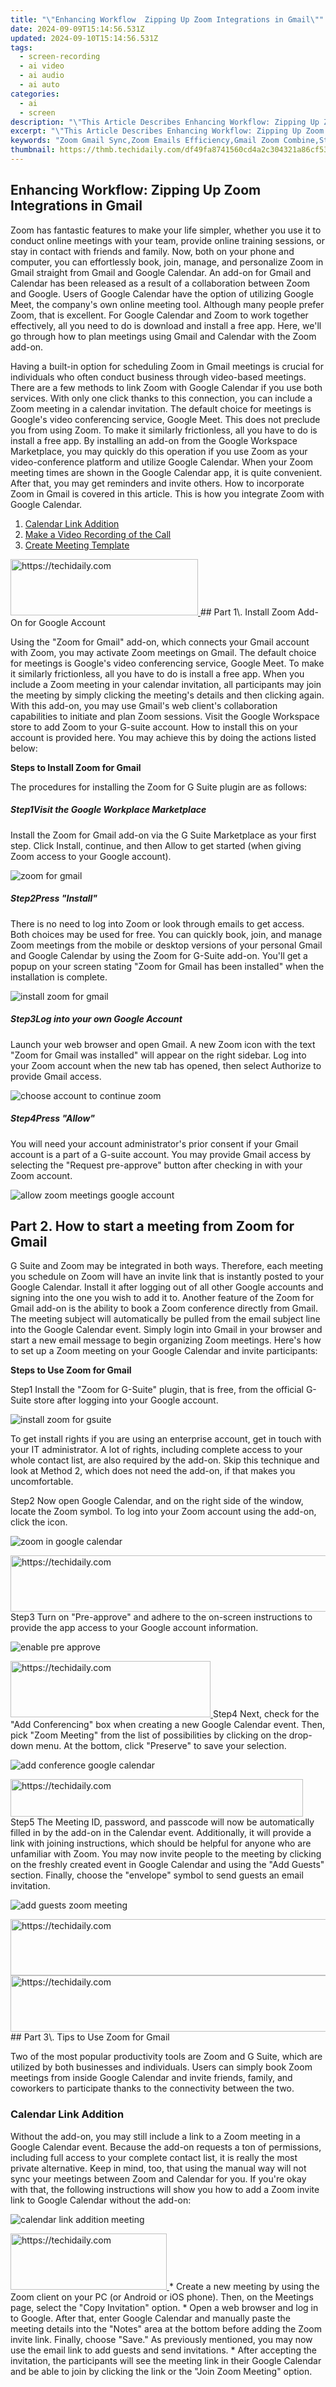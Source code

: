```yaml
---
title: "\"Enhancing Workflow  Zipping Up Zoom Integrations in Gmail\""
date: 2024-09-09T15:14:56.531Z
updated: 2024-09-10T15:14:56.531Z
tags: 
  - screen-recording
  - ai video
  - ai audio
  - ai auto
categories: 
  - ai
  - screen
description: "\"This Article Describes Enhancing Workflow: Zipping Up Zoom Integrations in Gmail\""
excerpt: "\"This Article Describes Enhancing Workflow: Zipping Up Zoom Integrations in Gmail\""
keywords: "Zoom Gmail Sync,Zoom Emails Efficiency,Gmail Zoom Combine,Streamlined Workflow,Zip Zoom Gmail Links,Enhanced Zoom Gmail,Integrate Zoom Gmail"
thumbnail: https://thmb.techidaily.com/df49fa8741560cd4a2c304321a86cf5312094c2923c9c82c5634adc9a69e6807.jpg
---
```


## Enhancing Workflow: Zipping Up Zoom Integrations in Gmail

Zoom has fantastic features to make your life simpler, whether you use it to conduct online meetings with your team, provide online training sessions, or stay in contact with friends and family. Now, both on your phone and computer, you can effortlessly book, join, manage, and personalize Zoom in Gmail straight from Gmail and Google Calendar. An add-on for Gmail and Calendar has been released as a result of a collaboration between Zoom and Google. Users of Google Calendar have the option of utilizing Google Meet, the company's own online meeting tool. Although many people prefer Zoom, that is excellent. For Google Calendar and Zoom to work together effectively, all you need to do is download and install a free app. Here, we'll go through how to plan meetings using Gmail and Calendar with the Zoom add-on.

Having a built-in option for scheduling Zoom in Gmail meetings is crucial for individuals who often conduct business through video-based meetings. There are a few methods to link Zoom with Google Calendar if you use both services. With only one click thanks to this connection, you can include a Zoom meeting in a calendar invitation. The default choice for meetings is Google's video conferencing service, Google Meet. This does not preclude you from using Zoom. To make it similarly frictionless, all you have to do is install a free app. By installing an add-on from the Google Workspace Marketplace, you may quickly do this operation if you use Zoom as your video-conference platform and utilize Google Calendar. When your Zoom meeting times are shown in the Google Calendar app, it is quite convenient. After that, you may get reminders and invite others. How to incorporate Zoom in Gmail is covered in this article. This is how you integrate Zoom with Google Calendar.

1. [Calendar Link Addition](#part3-1)
2. [Make a Video Recording of the Call](#part3-2)
3. [Create Meeting Template](#part3-3)

<!-- affiliate ads begin -->
<a href="https://wigfever.sjv.io/c/5597632/2005196/22899" target="_top" id="2005196">
  <img src="//a.impactradius-go.com/display-ad/22899-2005196" border="0" alt="https://techidaily.com" width="300" height="90"/>
</a>
<img height="0" width="0" src="https://wigfever.sjv.io/i/5597632/2005196/22899" style="position:absolute;visibility:hidden;" border="0" />
<!-- affiliate ads end -->
## Part 1\. Install Zoom Add-On for Google Account

Using the "Zoom for Gmail" add-on, which connects your Gmail account with Zoom, you may activate Zoom meetings on Gmail. The default choice for meetings is Google's video conferencing service, Google Meet. To make it similarly frictionless, all you have to do is install a free app. When you include a Zoom meeting in your calendar invitation, all participants may join the meeting by simply clicking the meeting's details and then clicking again. With this add-on, you may use Gmail's web client's collaboration capabilities to initiate and plan Zoom sessions. Visit the Google Workspace store to add Zoom to your G-suite account. How to install this on your account is provided here. You may achieve this by doing the actions listed below:

**Steps to Install Zoom for Gmail**

The procedures for installing the Zoom for G Suite plugin are as follows:

##### Step1Visit the Google Workplace Marketplace

Install the Zoom for Gmail add-on via the G Suite Marketplace as your first step. Click Install, continue, and then Allow to get started (when giving Zoom access to your Google account).

![zoom for gmail](https://images.wondershare.com/filmora/article-images/2022/07/zoom-for-gmail.jpg)

##### Step2Press "Install"

There is no need to log into Zoom or look through emails to get access. Both choices may be used for free. You can quickly book, join, and manage Zoom meetings from the mobile or desktop versions of your personal Gmail and Google Calendar by using the Zoom for G-Suite add-on. You'll get a popup on your screen stating "Zoom for Gmail has been installed" when the installation is complete.

![install zoom for gmail](https://images.wondershare.com/filmora/article-images/2022/07/install-zoom-for-gmail.jpg)

##### Step3Log into your own Google Account

Launch your web browser and open Gmail. A new Zoom icon with the text "Zoom for Gmail was installed" will appear on the right sidebar. Log into your Zoom account when the new tab has opened, then select Authorize to provide Gmail access.

![choose account to continue zoom](https://images.wondershare.com/filmora/article-images/2022/07/choose-account-to-continue-zoom.jpg)

##### Step4Press "Allow"

You will need your account administrator's prior consent if your Gmail account is a part of a G-suite account. You may provide Gmail access by selecting the "Request pre-approve" button after checking in with your Zoom account.

![allow zoom meetings google account](https://images.wondershare.com/filmora/article-images/2022/07/allow-zoom-meetings-google-account.jpg)

## Part 2\. How to start a meeting from Zoom for Gmail

G Suite and Zoom may be integrated in both ways. Therefore, each meeting you schedule on Zoom will have an invite link that is instantly posted to your Google Calendar. Install it after logging out of all other Google accounts and signing into the one you wish to add it to. Another feature of the Zoom for Gmail add-on is the ability to book a Zoom conference directly from Gmail. The meeting subject will automatically be pulled from the email subject line into the Google Calendar event. Simply login into Gmail in your browser and start a new email message to begin organizing Zoom meetings. Here's how to set up a Zoom meeting on your Google Calendar and invite participants:

**Steps to Use Zoom for Gmail**

Step1 Install the "Zoom for G-Suite" plugin, that is free, from the official G-Suite store after logging into your Google account.

![install zoom for gsuite](https://images.wondershare.com/filmora/article-images/2022/07/install-zoom-for-gsuite.jpg)

To get install rights if you are using an enterprise account, get in touch with your IT administrator. A lot of rights, including complete access to your whole contact list, are also required by the add-on. Skip this technique and look at Method 2, which does not need the add-on, if that makes you uncomfortable.

Step2 Now open Google Calendar, and on the right side of the window, locate the Zoom symbol. To log into your Zoom account using the add-on, click the icon.

![zoom in google calendar](https://images.wondershare.com/filmora/article-images/2022/07/zoom-in-google-calendar.jpg)

<!-- affiliate ads begin -->
<a href="https://aligracehair.sjv.io/c/5597632/2135375/19272" target="_top" id="2135375">
  <img src="//a.impactradius-go.com/display-ad/19272-2135375" border="0" alt="https://techidaily.com" width="728" height="90"/>
</a>
<img height="0" width="0" src="https://aligracehair.sjv.io/i/5597632/2135375/19272" style="position:absolute;visibility:hidden;" border="0" />
<!-- affiliate ads end -->
Step3 Turn on "Pre-approve" and adhere to the on-screen instructions to provide the app access to your Google account information.

![enable pre approve](https://images.wondershare.com/filmora/article-images/2022/07/enable-pre-approve.jpg)

<!-- affiliate ads begin -->
<a href="https://bluettius.sjv.io/c/5597632/2139117/17108" target="_top" id="2139117">
  <img src="//a.impactradius-go.com/display-ad/17108-2139117" border="0" alt="https://techidaily.com" width="320" height="90"/>
</a>
<img height="0" width="0" src="https://bluettius.sjv.io/i/5597632/2139117/17108" style="position:absolute;visibility:hidden;" border="0" />
<!-- affiliate ads end -->
Step4 Next, check for the "Add Conferencing" box when creating a new Google Calendar event. Then, pick "Zoom Meeting" from the list of possibilities by clicking on the drop-down menu. At the bottom, click "Preserve" to save your selection.

![add conference google calendar](https://images.wondershare.com/filmora/article-images/2022/07/add-conference-google-calendar.jpg)

<!-- affiliate ads begin -->
<a href="https://aligracehair.sjv.io/c/5597632/2135418/19272" target="_top" id="2135418">
  <img src="//a.impactradius-go.com/display-ad/19272-2135418" border="0" alt="https://techidaily.com" width="468" height="60"/>
</a>
<img height="0" width="0" src="https://aligracehair.sjv.io/i/5597632/2135418/19272" style="position:absolute;visibility:hidden;" border="0" />
<!-- affiliate ads end -->
Step5 The Meeting ID, password, and passcode will now be automatically filled in by the add-on in the Calendar event. Additionally, it will provide a link with joining instructions, which should be helpful for anyone who are unfamiliar with Zoom. You may now invite people to the meeting by clicking on the freshly created event in Google Calendar and using the "Add Guests" section. Finally, choose the "envelope" symbol to send guests an email invitation.

![add guests zoom meeting](https://images.wondershare.com/filmora/article-images/2022/07/add-guests-zoom-meeting.jpg)

<!-- affiliate ads begin -->
<a href="https://ephamedtechinc.pxf.io/c/5597632/2123511/26400" target="_top" id="2123511">
  <img src="//a.impactradius-go.com/display-ad/26400-2123511" border="0" alt="https://techidaily.com" width="728" height="90"/>
</a>
<img height="0" width="0" src="https://ephamedtechinc.pxf.io/i/5597632/2123511/26400" style="position:absolute;visibility:hidden;" border="0" />
<!-- affiliate ads end -->
<!-- affiliate ads begin -->
<a href="https://ephamedtechinc.pxf.io/c/5597632/2136624/26400" target="_top" id="2136624">
  <img src="//a.impactradius-go.com/display-ad/26400-2136624" border="0" alt="https://techidaily.com" width="728" height="90"/>
</a>
<img height="0" width="0" src="https://ephamedtechinc.pxf.io/i/5597632/2136624/26400" style="position:absolute;visibility:hidden;" border="0" />
<!-- affiliate ads end -->
## Part 3\. Tips to Use Zoom for Gmail

Two of the most popular productivity tools are Zoom and G Suite, which are utilized by both businesses and individuals. Users can simply book Zoom meetings from inside Google Calendar and invite friends, family, and coworkers to participate thanks to the connectivity between the two.

### Calendar Link Addition

Without the add-on, you may still include a link to a Zoom meeting in a Google Calendar event. Because the add-on requests a ton of permissions, including full access to your complete contact list, it is really the most private alternative. Keep in mind, too, that using the manual way will not sync your meetings between Zoom and Calendar for you. If you're okay with that, the following instructions will show you how to add a Zoom invite link to Google Calendar without the add-on:

![calendar link addition meeting](https://images.wondershare.com/filmora/article-images/2022/07/calendar-link-addition-meeting.jpg)

<!-- affiliate ads begin -->
<a href="https://bluettius.sjv.io/c/5597632/2139116/17108" target="_top" id="2139116">
  <img src="//a.impactradius-go.com/display-ad/17108-2139116" border="0" alt="https://techidaily.com" width="250" height="90"/>
</a>
<img height="0" width="0" src="https://bluettius.sjv.io/i/5597632/2139116/17108" style="position:absolute;visibility:hidden;" border="0" />
<!-- affiliate ads end -->
* Create a new meeting by using the Zoom client on your PC (or Android or iOS phone). Then, on the Meetings page, select the "Copy Invitation" option.
* Open a web browser and log in to Google. After that, enter Google Calendar and manually paste the meeting details into the "Notes" area at the bottom before adding the Zoom invite link. Finally, choose "Save." As previously mentioned, you may now use the email link to add guests and send invitations.
* After accepting the invitation, the participants will see the meeting link in their Google Calendar and be able to join by clicking the link or the "Join Zoom Meeting" option.

<!-- affiliate ads begin -->
<span id="1975562">
					<video width="128" height="480" style="cursor:pointer"
           poster="//a.impactradius-go.com/display-clicktoplayimage/1975562.png"
           onclick="if(!this.playClicked){this.play();this.setAttribute('controls',true);this.playClicked=true;}">
	   <source src="//a.impactradius-go.com/display-ad/22993-1975562">
	   <img src="//a.impactradius-go.com/display-clicktoplayimage/1975562.png" style="border: none; height: 100%; width: 100%; object-fit: contain">
	</video>
	<div style="width:80px;text-align:center"><a href="javascript:window.open(decodeURIComponent('https%3A%2F%2Fhomestyler.sjv.io%2Fc%2F5597632%2F1975562%2F22993'), '_blank');void(0);">Click here</a></div>
</span>
<img height="0" width="0" src="https://imp.pxf.io/i/5597632/1975562/22993" style="position:absolute;visibility:hidden;" border="0" />
<!-- affiliate ads end -->
### Make a Video Recording of the Call

Zoom's web conferencing call recording as video capability is useful for sharing the conference with individuals who may have missed it or for evaluating the conversation. You must choose either the local or cloud option while recording. Local refers to storing the video file on your own devices, such as your computer or an external storage device.

Use the [Filmora](https://tools.techidaily.com/wondershare/filmora/download/) screen recorder for the much simpler experience. With the help of the Filmora screen recorder, users may simultaneously record their screen and camera as well as the audio from their system and microphone. It is possible to preserve any material on Filmora. Screen recording is the best approach to save any pleasure on your monitor. The reach may be captured together with web-based real-time recordings, video chats, and much more using screen recording and video editing tools. You may capture anything on your screen and store it.

[Free Download](https://tools.techidaily.com/wondershare/filmora/download/) For Win 7 or later(64-bit)

[Free Download](https://tools.techidaily.com/wondershare/filmora/download/) For macOS 10.14 or later

![make recording of zoom call](https://images.wondershare.com/filmora/article-images/2022/07/make-recording-of-zoom-call.jpg)

<!-- affiliate ads begin -->
<a href="https://bluettius.sjv.io/c/5597632/2139114/17108" target="_top" id="2139114">
  <img src="//a.impactradius-go.com/display-ad/17108-2139114" border="0" alt="https://techidaily.com" width="468" height="60"/>
</a>
<img height="0" width="0" src="https://bluettius.sjv.io/i/5597632/2139114/17108" style="position:absolute;visibility:hidden;" border="0" />
<!-- affiliate ads end -->
### Create Meeting Template

With one URL and preserved settings, create recurring meetings. You may set up a recurring meeting with Zoom for weekly meetings, monthly check-ins, and other regularly scheduled calls. The use of this option has two advantages. First of all, you may set all the call preferences you'd like once and have them remain in effect each time you meet. Second, because repeating calls utilize the same join URL each time, you never need to provide attendees with a new one.

![create zoo mmeeting template](https://images.wondershare.com/filmora/article-images/2022/07/create-zoom-meeting-template.jpg)

<!-- affiliate ads begin -->
<a href="https://ephamedtechinc.pxf.io/c/5597632/2135476/26400" target="_top" id="2135476">
  <img src="//a.impactradius-go.com/display-ad/26400-2135476" border="0" alt="https://techidaily.com" width="728" height="90"/>
</a>
<img height="0" width="0" src="https://ephamedtechinc.pxf.io/i/5597632/2135476/26400" style="position:absolute;visibility:hidden;" border="0" />
<!-- affiliate ads end -->
## Conclusion

In a nutshell, so that everyone can arrive on time, you would be able to easily choose "Zoom Meeting" inside your Google Calendar event and create a link to join it. When you include a Zoom meeting in your calendar invitation, all participants may join the meeting by simply clicking the meeting's details and then clicking again. There is no need to log into Zoom or look through emails to get access. In addition to providing capabilities that let you fully manage the screen recording process, [Filmora](https://tools.techidaily.com/wondershare/filmora/download/) is also video editing software that enables you to edit your recordings anyway you see fit. That is why we recommend going for [Filmora](https://tools.techidaily.com/wondershare/filmora/download/) in order to use Zoom in Gmail as it will not only record but also let you edit the recorded content as per your desire.

</article


<ins class="adsbygoogle"
     style="display:block"
     data-ad-format="autorelaxed"
     data-ad-client="ca-pub-7571918770474297"
     data-ad-slot="1223367746"></ins>



<ins class="adsbygoogle"
     style="display:block"
     data-ad-client="ca-pub-7571918770474297"
     data-ad-slot="8358498916"
     data-ad-format="auto"
     data-full-width-responsive="true"></ins>


<span class="atpl-alsoreadstyle">Also read:</span>
<div><ul>
<li><a href="https://fox-direct.techidaily.com/new-2024-approved-exquisite-makeup-moments-captured/"><u>[New] 2024 Approved  Exquisite Makeup Moments Captured</u></a></li>
<li><a href="https://screen-video-capture.techidaily.com/new-2024-approved-insightful-guide-to-sharex-critiques-and-counterparts/"><u>[New] 2024 Approved  Insightful Guide to ShareX  Critiques & Counterparts</u></a></li>
<li><a href="https://fox-direct.techidaily.com/new-content-cash-cow-how-much-does-the-meme-king-make/"><u>[New] Content Cash Cow  How Much Does the Meme King Make?</u></a></li>
<li><a href="https://fox-direct.techidaily.com/new-cross-promotion-partnerships-with-brands-on-youtube/"><u>[New] Cross-Promotion Partnerships with Brands on YouTube</u></a></li>
<li><a href="https://fox-direct.techidaily.com/new-embark-on-an-avatar-journey-crafting-characters-with-ease-and-style-for-2024/"><u>[New] Embark on an Avatar Journey  Crafting Characters with Ease and Style for 2024</u></a></li>
<li><a href="https://fox-direct.techidaily.com/new-in-2024-conveniently-captivated-by-ifunnys-humor-hub/"><u>[New] In 2024, Conveniently Captivated by iFunny's Humor Hub</u></a></li>
<li><a href="https://fox-direct.techidaily.com/new-in-2024-evaluating-vegaspros-progressive-changes-2019/"><u>[New] In 2024, Evaluating VegasPro's Progressive Changes (2019)</u></a></li>
<li><a href="https://fox-direct.techidaily.com/new-in-2024-mastering-professional-camera-spin-360-edition-2023/"><u>[New] In 2024, Mastering Professional Camera Spin  360° Edition, 2023</u></a></li>
<li><a href="https://fox-direct.techidaily.com/new-key-players-transforming-vr-landscape-for-2024/"><u>[New] Key Players Transforming VR Landscape for 2024</u></a></li>
<li><a href="https://fox-direct.techidaily.com/new-the-2023-shoppers-guide-to-innovative-360-cameras-and-systems-for-2024/"><u>[New] The 2023 Shopper’s Guide to Innovative 360 Cameras & Systems for 2024</u></a></li>
<li><a href="https://fox-direct.techidaily.com/updated-2024-approved-blur-no-more-top-10-web-photo-sharpening-apps/"><u>[Updated] 2024 Approved  Blur No More! Top 10 Web Photo Sharpening Apps</u></a></li>
<li><a href="https://fox-direct.techidaily.com/updated-2024-approved-capture-the-light-filmographys-five-essential-camera-techniques-of-24/"><u>[Updated] 2024 Approved  Capture the Light  Filmography's Five Essential Camera Techniques of '24</u></a></li>
<li><a href="https://fox-direct.techidaily.com/updated-2024-approved-enhancing-collaboration-merging-the-benefits-of-zoom-and-skype/"><u>[Updated] 2024 Approved  Enhancing Collaboration  Merging the Benefits of ZOOM and SKYPE</u></a></li>
<li><a href="https://screen-activity-recording.techidaily.com/updated-2024-approved-master-blending-techniques-for-clips-harmony/"><u>[Updated] 2024 Approved  Master Blending Techniques for Clips Harmony</u></a></li>
<li><a href="https://fox-direct.techidaily.com/updated-2024-approved-mastering-the-art-of-converting-speech-to-text-with-google-docs/"><u>[Updated] 2024 Approved  Mastering the Art of Converting Speech to Text with Google Docs</u></a></li>
<li><a href="https://youtube-data.techidaily.com/ed-2024-approved-monetizing-success-a-guide-to-purchasing-youtube-content/"><u>[Updated] 2024 Approved  Monetizing Success  A Guide to Purchasing YouTube Content</u></a></li>
<li><a href="https://fox-cloud.techidaily.com/updated-2024-approved-pro-video-cameras-rated-your-guide-to-the-best/"><u>[Updated] 2024 Approved  Pro Video Cameras Rated - Your Guide to the Best</u></a></li>
<li><a href="https://fox-direct.techidaily.com/updated-2024-approved-unveiling-the-most-compelling-free-vfx-alternatives-for-filmmakers/"><u>[Updated] 2024 Approved  Unveiling the Most Compelling Free VFX Alternatives for Filmmakers</u></a></li>
<li><a href="https://fox-direct.techidaily.com/updated-a-step-by-step-framework-for-iconic-podcast-visuals/"><u>[Updated] A Step-by-Step Framework for Iconic Podcast Visuals</u></a></li>
<li><a href="https://fox-hovers.techidaily.com/updated-in-2024-immediate-access-best-5-convertors-no-download-required/"><u>[Updated] In 2024, Immediate Access  Best 5 Convertors, No Download Required</u></a></li>
<li><a href="https://instagram-video-files.techidaily.com/updated-in-2024-mastering-the-power-of-hashtags-on-instagram-now/"><u>[Updated] In 2024, Mastering the Power of #Hashtags on Instagram Now</u></a></li>
<li><a href="https://fox-direct.techidaily.com/updated-in-2024-prohero-vs-nikkor-km-170-which-reigns-supreme/"><u>[Updated] In 2024, ProHero vs Nikkor KM-170  Which Reigns Supreme?</u></a></li>
<li><a href="https://on-screen-recording.techidaily.com/updated-in-2024-the-essential-guide-for-proficiently-playing-games-with-switch-pro-in-steam/"><u>[Updated] In 2024, The Essential Guide for Proficiently Playing Games with Switch Pro in Steam</u></a></li>
<li><a href="https://instagram-clips.techidaily.com/updated-tailoring-your-video-for-optimal-instagram-impact-for-2024/"><u>[Updated] Tailoring Your Video for Optimal Instagram Impact for 2024</u></a></li>
<li><a href="https://some-tips.techidaily.com/updated-the-essence-of-shareable-humorous-content/"><u>[Updated] The Essence of Shareable Humorous Content</u></a></li>
<li><a href="https://fox-direct.techidaily.com/updated-top-5-cloud-voice-editors-for-chrome-os-transforming-your-tone-and-pitch-for-2024/"><u>[Updated] Top 5 Cloud Voice Editors for Chrome OS  Transforming Your Tone and Pitch for 2024</u></a></li>
<li><a href="https://screen-recording.techidaily.com/updated-unlocking-potential-how-to-maximize-whiteboards-in-zoom-meets/"><u>[Updated] Unlocking Potential  How to Maximize Whiteboards in Zoom Meets</u></a></li>
<li><a href="https://fox-direct.techidaily.com/2024-approved-hasten-to-past-accessing-removed-reddit-threads-swiftly/"><u>2024 Approved  Hasten to Past  Accessing Removed Reddit Threads Swiftly</u></a></li>
<li><a href="https://fox-direct.techidaily.com/2024-approved-masterful-lighting-techniques-for-iphone-users/"><u>2024 Approved  Masterful Lighting Techniques for IPhone Users</u></a></li>
<li><a href="https://fox-direct.techidaily.com/2024-approved-visual-impact-maximization-the-finest-15-cine-luts-for-gopro-cam/"><u>2024 Approved  Visual Impact Maximization  The Finest 15 Cine LUTs for Gopro Cam</u></a></li>
<li><a href="https://fox-direct.techidaily.com/2024-approved-winning-strategies-the-complete-vegas-pro-21-review/"><u>2024 Approved  Winning Strategies  The Complete Vegas Pro '21 Review</u></a></li>
<li><a href="https://screen-capture.techidaily.com/adopting-innovations-mask-and-filter-methods-for-google-meet/"><u>Adopting Innovations  Mask & Filter Methods for Google Meet</u></a></li>
<li><a href="https://buynow-marvelous.techidaily.com/apple-watch-se-review/"><u>Apple Watch SE Review</u></a></li>
<li><a href="https://fox-direct.techidaily.com/avoid-being-overwhelmed-by-tiktok-drafts-edits-for-orderliness-for-2024/"><u>Avoid Being Overwhelmed by TikTok Drafts  Edits for Orderliness for 2024</u></a></li>
<li><a href="https://extra-lessons.techidaily.com/canvasknotter-your-ultimate-photo-blend-tool/"><u>CanvasKnotter  Your Ultimate Photo Blend Tool</u></a></li>
<li><a href="https://fox-direct.techidaily.com/edit-masters-seamless-text-insertion-for-photos/"><u>Edit Masters  Seamless Text Insertion for Photos</u></a></li>
<li><a href="https://fox-direct.techidaily.com/elevate-canon-imaging-unlimited-free-limited-pay-luts/"><u>Elevate Canon Imaging  Unlimited Free, Limited-Pay LUTs</u></a></li>
<li><a href="https://techno-recovery.techidaily.com/essential-factors-in-choosing-your-perfect-projector/"><u>Essential Factors in Choosing Your Perfect Projector</u></a></li>
<li><a href="https://ai-driven-video-production.techidaily.com/free-video-enhancement-software-top-9-picks/"><u>Free Video Enhancement Software Top 9 Picks</u></a></li>
<li><a href="https://ios-unlock.techidaily.com/in-2024-how-to-bypass-iphone-13-pro-max-passcode-easily-video-inside-by-drfone-ios/"><u>In 2024, How to Bypass iPhone 13 Pro Max Passcode Easily Video Inside</u></a></li>
<li><a href="https://review-topics.techidaily.com/in-2024-how-to-send-and-fake-live-location-on-facebook-messenger-of-your-honor-x50-drfone-by-drfone-virtual-android/"><u>In 2024, How to Send and Fake Live Location on Facebook Messenger Of your Honor X50 | Dr.fone</u></a></li>
<li><a href="https://fox-direct.techidaily.com/in-2024-premium-listing-of-free-cross-platform-4k-uhd-player-apps/"><u>In 2024, Premium Listing of Free, Cross-Platform 4K UHD Player Apps</u></a></li>
<li><a href="https://fox-boxes.techidaily.com/in-2024-the-evolved-2023-samsung-bd-j5900-a-deep-dive/"><u>In 2024, The Evolved 2023 Samsung BD-J5900  A Deep Dive</u></a></li>
<li><a href="https://fox-direct.techidaily.com/in-2024-the-ultimate-guide-best-7-color-grades-in-editing/"><u>In 2024, The Ultimate Guide  Best 7 Color Grades in Editing</u></a></li>
<li><a href="https://fox-direct.techidaily.com/in-2024-using-srt-audio-on-windows-and-macos-devices/"><u>In 2024, Using SRT Audio on Windows & macOS Devices</u></a></li>
<li><a href="https://tiktok-videos.techidaily.com/jujutsu-kaisens-tiktok-a-creative-journey-for-2024/"><u>Jujutsu Kaisen's TikTok  A Creative Journey for 2024</u></a></li>
<li><a href="https://instagram-video-files.techidaily.com/laugh-out-loud-and-weepy-instagrams-best-meme-communities-for-2024/"><u>Laugh Out Loud & Weepy  Instagram's Best Meme Communities for 2024</u></a></li>
<li><a href="https://fox-direct.techidaily.com/mastering-the-skies-with-xiaomis-4k-drone-for-2024/"><u>Mastering the Skies with Xiaomi's 4K Drone for 2024</u></a></li>
<li><a href="https://extra-tips.techidaily.com/mirthful-melodies-where-to-find-hilarious-tunes/"><u>Mirthful Melodies  Where to Find Hilarious Tunes</u></a></li>
<li><a href="https://ai-video-tools.techidaily.com/new-looking-for-subtitle-edit-alternative-on-mac-here-are-your-options-for-2024/"><u>New Looking for Subtitle Edit Alternative on Mac? Here Are Your Options for 2024</u></a></li>
<li><a href="https://on-screen-recording.techidaily.com/reel-in-real-time-the-top-5-innovative-recorder-apps-for-browsers/"><u>Reel in Real-Time  The Top 5 Innovative Recorder Apps for Browsers</u></a></li>
<li><a href="https://win11-tips.techidaily.com/streamline-your-pc-must-uninstall-windows-programs/"><u>Streamline Your PC: Must-Uninstall Windows Programs</u></a></li>
<li><a href="https://tech-hub.techidaily.com/streamlining-content-designs-using-canva-gpt-at-scale/"><u>Streamlining Content Designs Using Canva, GPT at Scale</u></a></li>
<li><a href="https://extra-hints.techidaily.com/the-freeframe-forum-a-collectors-paradise-for-budget-friendly-backgrounds/"><u>The FreeFrame Forum  A Collector's Paradise for Budget-Friendly Backgrounds</u></a></li>
<li><a href="https://fox-direct.techidaily.com/top-ai-enhanced-photoshop-suite-for-2024/"><u>Top AI Enhanced Photoshop Suite for 2024</u></a></li>
<li><a href="https://extra-tips.techidaily.com/top-kid-friendly-drone-models-for-first-flights/"><u>Top Kid-Friendly Drone Models for First Flights</u></a></li>
<li><a href="https://techtrends.techidaily.com/ultimate-solutions-for-overcoming-the-missing-msstfmtdll-error-in-windows/"><u>Ultimate Solutions for Overcoming the Missing msstfmt.dll Error in Windows</u></a></li>
<li><a href="https://article-posts.techidaily.com/unleashing-creative-naming-top-10-ai-podcast-names-for-2024/"><u>Unleashing Creative Naming  Top 10 AI Podcast Names for 2024</u></a></li>
</ul></div>
